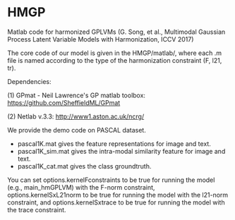 # HMGP

Matlab code for harmonized GPLVMs (G. Song, et al., Multimodal Gaussian Process Latent Variable Models with Harmonization, ICCV 2017)

The core code of our model is given in the HMGP/matlab/, where each .m file is named according to the type of the harmonization constraint (F, l21, tr).

Dependencies:

(1) GPmat - Neil Lawrence's GP matlab toolbox: https://github.com/SheffieldML/GPmat

(2) Netlab v.3.3: http://www1.aston.ac.uk/ncrg/


We provide the demo code on PASCAL dataset. 
- pascal1K.mat gives the feature representations for image and text.
- pascal1K_sim.mat gives the intra-modal similarity feature for image and text.
- pascal1K_cat.mat gives the class groundtruth.

You can set options.kernelFconstraints to be true for running the model (e.g., main_hmGPLVM) with the F-norm constraint, options.kernelSxL21norm to be true for running the model with the l21-norm constraint, and options.kernelSxtrace  to be true for running the model with the trace constraint.

